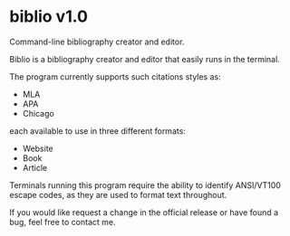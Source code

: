 # biblio v1.0
Command-line bibliography creator and editor.

Biblio is a bibliography creator and editor that easily runs in the terminal.

The program currently supports such citations styles as:
 * MLA
 * APA
 * Chicago
 
each available to use in three different formats:
 * Website
 * Book
 * Article

Terminals running this program require the ability to identify ANSI/VT100 escape codes, as they are used to format text throughout.

If you would like request a change in the official release or have found a bug, feel free to contact me.
